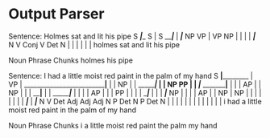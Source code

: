 # Output Parser

Sentence: Holmes sat and lit his pipe
                S
         _______|________
        S       |        S
   _____|___    |     ___|___
  NP        VP  |    VP      NP
  |         |   |    |    ___|___
  N         V  Conj  V  Det      N
  |         |   |    |   |       |
holmes     sat and  lit his     pipe

Noun Phrase Chunks
holmes
his pipe

Sentence: I had a little moist red paint in the palm of my hand
              S
  ____________|____________________
 |                                 VP
 |    _____________________________|____
 |   |                                  NP
 |   |                __________________|___________
 |   |               NP                             PP
 |   |    ___________|_____________      ___________|____
 |   |   |           AP            |    |                NP
 |   |   |     ______|____         |    |        ________|___
 |   |   |    |           AP       |    |       |            PP
 |   |   |    |       ____|___     |    |       |         ___|___
 NP  |   |    |      |        AP   |    |       NP       |       NP
 |   |   |    |      |        |    |    |    ___|___     |    ___|___
 N   V  Det  Adj    Adj      Adj   N    P  Det      N    P  Det      N
 |   |   |    |      |        |    |    |   |       |    |   |       |
 i  had  a  little moist     red paint  in the     palm  of  my     hand

Noun Phrase Chunks
i
a little moist red paint
the palm
my hand